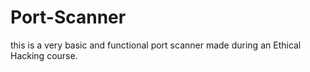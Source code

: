 # Port-Scanner
this is a very basic and functional port scanner made during an Ethical Hacking course.
